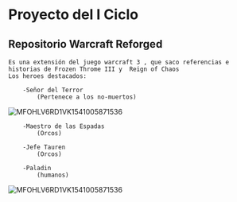 # Proyecto del I Ciclo
## Repositorio Warcraft Reforged

    Es una extensión del juego warcraft 3 , que saco referencias e historias de Frozen Throme III y  Reign of Chaos
    Los heroes destacados:

        -Señor del Terror
            (Pertenece a los no-muertos)
![MFOHLV6RD1VK1541005871536](https://bnetcmsus-a.akamaihd.net/cms/template_resource/HN65T4QR7JWR1541005859226.png)
        
        -Maestro de las Espadas
            (Orcos)

        -Jefe Tauren
            (Orcos)

        -Paladin
            (humanos)

![MFOHLV6RD1VK1541005871536](https://user-images.githubusercontent.com/82071772/115130697-41ff1600-9fb7-11eb-999d-55b53832538c.jpg)
